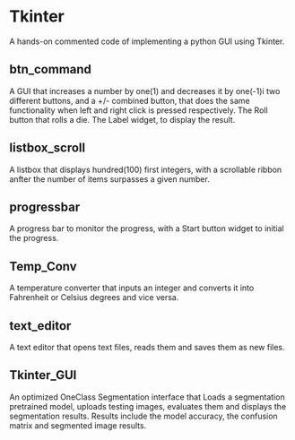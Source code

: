 # Tkinter

A hands-on commented code of implementing a python GUI using Tkinter.

## btn_command

A GUI that increases a number by one(1) and decreases it by one(-1)i two different buttons, and a +/- combined button, that does the same functionality when left and right click is pressed respectively.
The Roll button that rolls a die.
The Label widget, to display the result.

## listbox_scroll

A listbox that displays hundred(100) first integers, with a scrollable ribbon anfter the number of items surpasses a given number.

## progressbar

A progress bar to monitor the progress, with a Start button widget to initial the progress.

## Temp_Conv

A temperature converter that inputs an integer and converts it into Fahrenheit or Celsius degrees and vice versa.

## text_editor

A text editor that opens text files, reads them and saves them as new files.

## Tkinter_GUI

An optimized OneClass Segmentation interface that Loads a segmentation pretrained model, uploads testing images, evaluates them and displays the segmentation results. Results include the model accuracy, the confusion matrix and segmented image results.
